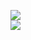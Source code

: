 [![](https://img.shields.io/badge/Made%20With-Github%20Spray-lightgrey.svg?style=for-the-badge&logo=github)](https://github.com/Annihil/github-spray#22443)  
[![](https://i.imgur.com/2DrTn0Z.gif)](https://github.com/Annihil/github-spray)